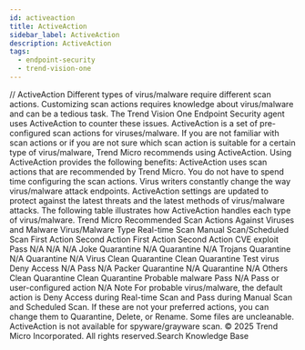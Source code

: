 ```yaml
---
id: activeaction
title: ActiveAction
sidebar_label: ActiveAction
description: ActiveAction
tags:
  - endpoint-security
  - trend-vision-one
---
```


/*<![CDATA[*/ $('#title').html($('meta[name=map-description]').attr('content')); /*]]>*/ ActiveAction Different types of virus/malware require different scan actions. Customizing scan actions requires knowledge about virus/malware and can be a tedious task. The Trend Vision One Endpoint Security agent uses ActiveAction to counter these issues. ActiveAction is a set of pre-configured scan actions for viruses/malware. If you are not familiar with scan actions or if you are not sure which scan action is suitable for a certain type of virus/malware, Trend Micro recommends using ActiveAction. Using ActiveAction provides the following benefits: ActiveAction uses scan actions that are recommended by Trend Micro. You do not have to spend time configuring the scan actions. Virus writers constantly change the way virus/malware attack endpoints. ActiveAction settings are updated to protect against the latest threats and the latest methods of virus/malware attacks. The following table illustrates how ActiveAction handles each type of virus/malware. Trend Micro Recommended Scan Actions Against Viruses and Malware Virus/Malware Type Real-time Scan Manual Scan/Scheduled Scan First Action Second Action First Action Second Action CVE exploit Pass N/A N/A N/A Joke Quarantine N/A Quarantine N/A Trojans Quarantine N/A Quarantine N/A Virus Clean Quarantine Clean Quarantine Test virus Deny Access N/A Pass N/A Packer Quarantine N/A Quarantine N/A Others Clean Quarantine Clean Quarantine Probable malware Pass N/A Pass or user-configured action N/A Note For probable virus/malware, the default action is Deny Access during Real-time Scan and Pass during Manual Scan and Scheduled Scan. If these are not your preferred actions, you can change them to Quarantine, Delete, or Rename. Some files are uncleanable. ActiveAction is not available for spyware/grayware scan. © 2025 Trend Micro Incorporated. All rights reserved.Search Knowledge Base